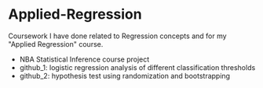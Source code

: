 # Applied-Regression

Coursework I have done related to Regression concepts and for my "Applied Regression" course.  

* NBA Statistical Inference course project  
* github_1: logistic regression analysis of different classification thresholds   
* github_2: hypothesis test using randomization and bootstrapping 
